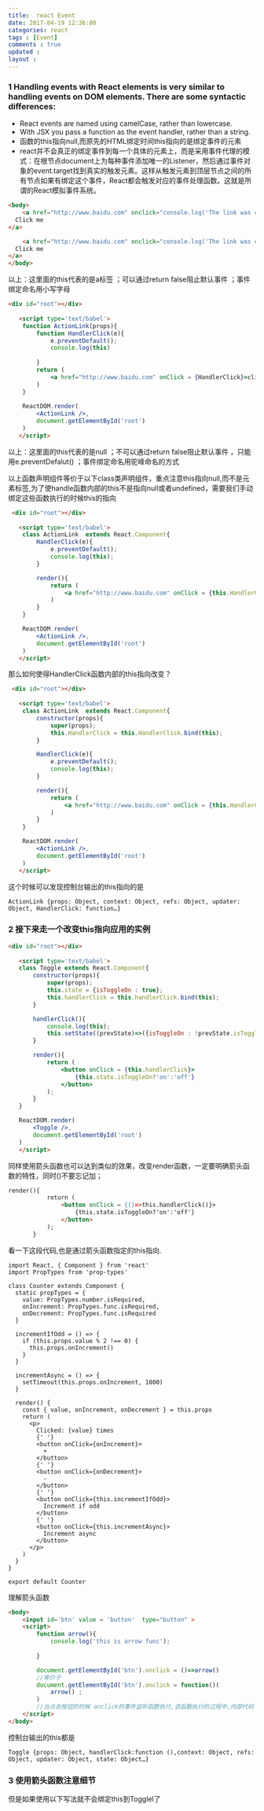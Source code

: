```yaml
---
title:  react Event 
date: 2017-04-19 12:36:00
categories: react
tags : [Event]
comments : true 
updated : 
layout : 
---
```


### 1 Handling events with React elements is very similar to handling events on DOM elements. There are some syntactic differences:

- React events are named using camelCase, rather than lowercase.
- With JSX you pass a function as the event handler, rather than a string.
- 函数的this指向null,而原先的HTML绑定时间this指向的是绑定事件的元素
- react并不会真正的绑定事件到每一个具体的元素上，而是采用事件代理的模式：在根节点document上为每种事件添加唯一的Listener，然后通过事件对象的event.target找到真实的触发元素。这样从触发元素到顶层节点之间的所有节点如果有绑定这个事件，React都会触发对应的事件处理函数。这就是所谓的React模拟事件系统。

```html
<body>
    <a href="http://www.baidu.com" onclick="console.log('The link was clicked.'); console.log(this);return false">
  Click me  
</a>

    <a href="http://www.baidu.com" onclick="console.log('The link was clicked.');">
  Click me
</a>
</body>
```

以上：这里面的this代表的是a标签  ；可以通过return false阻止默认事件   ；事件绑定命名用小写字母

```html
<div id="root"></div>
    
   <script type='text/babel'>
    function ActionLink(props){
        function HandlerClick(e){
            e.preventDefault();
            console.log(this)
            
        }
        return (
            <a href="http://www.baidu.com" onClick = {HandlerClick}>click me react</a>
        )
    }
    
    ReactDOM.render(
        <ActionLink />,
        document.getElementById('root')
    )
   </script>
```

以上：这里面的this代表的是null  ；不可以通过return false阻止默认事件 ，只能用e.preventDefalut()  ；事件绑定命名用驼峰命名的方式

以上函数声明组件等价于以下class类声明组件，重点注意this指向null,而不是元素标签,为了使handle函数内部的this不是指向null或者undefined，需要我们手动绑定这些函数执行的时候this的指向

```html
 <div id="root"></div>
    
   <script type='text/babel'>
    class ActionLink  extends React.Component{
        HandlerClick(e){
            e.preventDefault();
            console.log(this);
        }

        render(){
            return (
                <a href="http://www.baidu.com" onClick = {this.HandlerClick}>click me react</a>
            )
        }
    }

    ReactDOM.render(
        <ActionLink />,
        document.getElementById('root')
    )
   </script>
```

那么如何使得HandlerClick函数内部的this指向改变？

```html
 <div id="root"></div>
    
   <script type='text/babel'>
    class ActionLink  extends React.Component{
        constructor(props){
            super(props);
            this.HandlerClick = this.HandlerClick.bind(this);
        }

        HandlerClick(e){
            e.preventDefault();
            console.log(this);
        }

        render(){
            return (
                <a href="http://www.baidu.com" onClick = {this.HandlerClick}>click me bind</a>
            )
        }
    }

    ReactDOM.render(
        <ActionLink />,
        document.getElementById('root')
    )
   </script>

```

这个时候可以发现控制台输出的this指向的是

```
ActionLink {props: Object, context: Object, refs: Object, updater: Object, HandlerClick: function…}
```

### 2 接下来走一个改变this指向应用的实例

```html
<div id="root"></div>
    
   <script type='text/babel'>
   class Toggle extends React.Component{
       constructor(props){
           super(props);
           this.state = {isToggleOn : true};
           this.handlerClick = this.handlerClick.bind(this);
       }

       handlerClick(){
           console.log(this);
           this.setState((prevState)=>({isToggleOn : !prevState.isToggleOn}));
       }

       render(){
           return (
               <button onClick = {this.handlerClick}>
                   {this.state.isToggleOn?'on':'off'}
               </button>
           );
       }
   }

   ReactDOM.render(
       <Toggle />,
       document.getElementById('root')
   )
   </script>
```

同样使用箭头函数也可以达到类似的效果，改变render函数，一定要明确箭头函数的特性，同时()不要忘记加；

```html
render(){
           return (
               <button onClick = {()=>this.handlerClick()}>
                   {this.state.isToggleOn?'on':'off'}
               </button>
           );
       }
```

看一下这段代码,也是通过箭头函数指定的this指向.

```
import React, { Component } from 'react'
import PropTypes from 'prop-types'

class Counter extends Component {
  static propTypes = {
    value: PropTypes.number.isRequired,
    onIncrement: PropTypes.func.isRequired,
    onDecrement: PropTypes.func.isRequired
  }

  incrementIfOdd = () => {
    if (this.props.value % 2 !== 0) {
      this.props.onIncrement()
    }
  }

  incrementAsync = () => {
    setTimeout(this.props.onIncrement, 1000)
  }

  render() {
    const { value, onIncrement, onDecrement } = this.props
    return (
      <p>
        Clicked: {value} times
        {' '}
        <button onClick={onIncrement}>
          +
        </button>
        {' '}
        <button onClick={onDecrement}>
          -
        </button>
        {' '}
        <button onClick={this.incrementIfOdd}>
          Increment if odd
        </button>
        {' '}
        <button onClick={this.incrementAsync}>
          Increment async
        </button>
      </p>
    )
  }
}

export default Counter

```



理解箭头函数

```html
<body>
    <input id='btn' value = 'button'  type="button" >
    <script>
        function arrow(){
            console.log('this is arrow func');
            
        }

        document.getElementById('btn').onclick = ()=>arrow()
        //等价于
        document.getElementById('btn').onclick = function()(
        	arrow() ;
        )
        //当点击按钮的时候 onclick的事件监听函数执行,该函数执行的过程中,内部代码 arrow()会执行函数arrow，所以这就是()不要忘记加的原因
    </script>
</body>
```



控制台输出的this都是

```
Toggle {props: Object, handlerClick:function (),context: Object, refs: Object, updater: Object, state: Object…}
```

### 3 使用箭头函数注意细节

但是如果使用以下写法就不会绑定this到Togglel了

